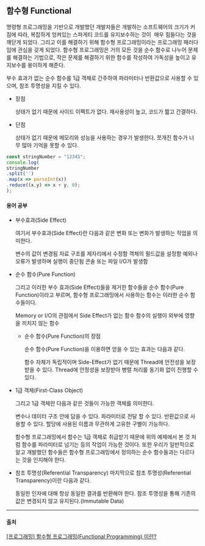 ## 함수형 Functional

명령형 프로그래밍을 기반으로 개발했던 개발자들은 개발하는 소프트웨어의 크기가 커짐에 따라, 복잡하게 엉켜있는 스파게티 코드를 유지보수하는 것이  매우 힘들다는 것을 깨닫게 되었다. 그리고 이를 해결하기 위해 함수형 프로그래밍이라는 프로그래밍 패러다임에 관심을 갖게 되었다. 함수형 프로그래밍은 거의 모든 것을 순수 함수로 나누어 문제를 해결하는 기법으로, 작은 문제를 해결하기 위한 함수를 작성하여 가독성을 높이고 유지보수를 용이하게 해준다.

부수 효과가 없는 순수 함수를 1급 객체로 간주하여 파라미터나 반환값으로 사용할 수 있으며, 참조 투명성을 지킬 수 있다.

- 장점

  상태가 없기 때문에 사이드 이펙트가 없다.
  재사용성이 높고, 코드가 짧고 간결하다.

- 단점

  상태가 없기 때문에 메모리와 성능을 사용하는 경우가 발생한다.
  쪼개진 함수가 너무 많아 기억을 못할 수 있다.

```jsx
const stringNumber = "12345";
console.log(
stringNumber
.split('')
.map(x => parseInt(x))
.reduce((x,y) => x + y, 0);
);
```

#### 용어 공부

- 부수효과(Side Effect)

  여기서 부수효과(Side Effect)란 다음과 같은 변화 또는 변화가 발생하는 작업을 의미한다.

  변수의 값이 변경됨
  자료 구조를 제자리에서 수정함
  객체의 필드값을 설정함
  예외나 오류가 발생하며 실행이 중단됨
  콘솔 또는 파일 I/O가 발생함

- 순수 함수(Pure Function)

  그리고 이러한 부수 효과(Side Effect)들을 제거한 함수들을 순수 함수(Pure Function)이라고 부르며, 함수형 프로그래밍에서 사용하는 함수는 이러한 순수 함수들이다.

  Memory or I/O의 관점에서 Side Effect가 없는 함수
  함수의 실행이 외부에 영향을 끼치지 않는 함수

  - 순수 함수(Pure Function)의 장점

    순수 함수(Pure Function)을 이용하면 얻을 수 있는 효과는 다음과 같다.

    함수 자체가 독립적이며 Side-Effect가 없기 때문에 Thread에 안전성을 보장받을 수 있다.
    Thread에 안정성을 보장받아 병렬 처리를 동기화 없이 진행할 수 있다.

- 1급 객체(First-Class Object)

  그리고 1급 객체란 다음과 같은 것들이 가능한 객체를 의미한다.

  변수나 데이터 구조 안에 담을 수 있다.
  파라미터로 전달 할 수 있다.
  반환값으로 사용할 수 있다.
  할당에 사용된 이름과 무관하게 고유한 구별이 가능하다.

  함수형 프로그래밍에서 함수는 1급 객체로 취급받기 때문에 위의 예제에서 본 것 처럼 함수를 파라미터로 넘기는 등의 작업이 가능한 것이다. 또한 우리가 일반적으로 알고 개발했던 함수들은 함수형 프로그래밍에서 정의하는 순수 함수들과는 다르다는 것을 인지해야 한다.

- 참조 투명성(Referential Transparency)
  마지막으로 참조 투명성(Referential Transparency)이란 다음과 같다.

  동일한 인자에 대해 항상 동일한 결과를 반환해야 한다.
  참조 투명성을 통해 기존의 값은 변경되지 않고 유지된다.(Immutable Data)

---

#### 출처

[[프로그래밍] 함수형 프로그래밍(Functional Programming) 이란?](https://mangkyu.tistory.com/111)
